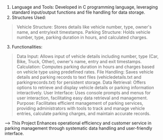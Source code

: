 1) Language and Tools: Developed in C programming language, leveraging standard input/output functions and file handling for data storage.
2) Structures Used:
  > Vehicle Structure: Stores details like vehicle number, type, owner's name, and entry/exit timestamps.
  > Parking Structure: Holds vehicle number, type, parking duration in hours, and calculated charges.
3) Functionalities:
  > Data Input: Allows input of vehicle details including number, type (Car, Bike, Truck, Other), owner's name, entry and exit timestamps.
  > Calculation: Computes parking duration in hours and charges based on vehicle type using predefined rates.
  > File Handling: Saves vehicle details and parking records to text files (vehicledetails.txt and parkingrecords.txt) for persistent storage.
  > Data Retrieval: Offers options to retrieve and display vehicle details or parking information interactively.
  > User Interface: Uses console prompts and menus for user interaction, facilitating easy data retrieval and management.
  > Purpose: Facilitates efficient management of parking services, providing administrators with tools to track and manage vehicle entries, calculate parking charges, and maintain accurate records.

--> This Project Enhances operational efficiency and customer service in parking management through systematic data handling and user-friendly interface.
